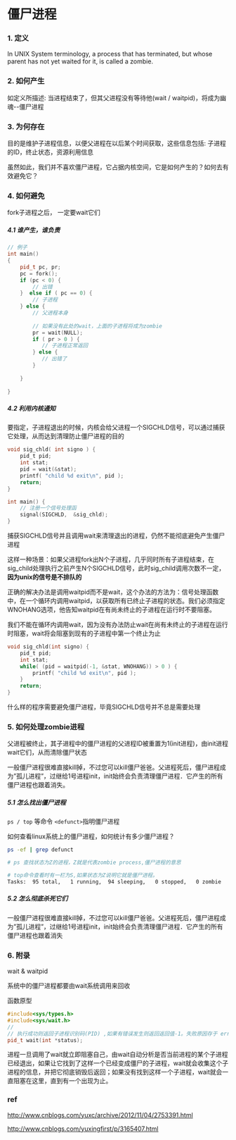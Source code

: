 # 僵尸进程



### 1. 定义

In UNIX System terminology, a process that has terminated, but whose parent has not yet waited for it, is called a zombie.



### 2. 如何产生

如定义所描述: 当进程结束了，但其父进程没有等待他(wait / waitpid)，将成为幽魂--僵尸进程



### 3. 为何存在

目的是维护子进程信息，以便父进程在以后某个时间获取，这些信息包括: 子进程的ID，终止状态，资源利用信息



虽然如此，我们并不喜欢僵尸进程，它占据内核空间，它是如何产生的？如何去有效避免它？



### 4. 如何避免

fork子进程之后， 一定要wait它们



##### 4.1 谁产生，谁负责

```c++
// 例子
int main()
{
    pid_t pc, pr;
    pc = fork();
    if (pc < 0) {
        // 出错
    }  else if ( pc == 0) {
        // 子进程
    } else {
        // 父进程本身
      
        // 如果没有此处的wait，上面的子进程将成为zombie
        pr = wait(NULL);
        if ( pr > 0 ) {
           // 子进程正常返回 
        } else {
           // 出错了
        }
          
    }
    
}
```



##### 4.2 利用内核通知

要指定，子进程退出的时候，内核会给父进程一个SIGCHLD信号，可以通过捕获它处理，从而达到清理防止僵尸进程的目的



```c
void sig_chld( int signo ) {
    pid_t pid;
    int stat;
    pid = wait(&stat);    
    printf( "child %d exit\n", pid );
    return;
}

int main() {
    // 注册一个信号处理函
    signal(SIGCHLD,  &sig_chld);
}
```



捕获SIGCHLD信号并且调用wait来清理退出的进程，仍然不能彻底避免产生僵尸进程



这样一种场景：如果父进程fork出N个子进程，几乎同时所有子进程结束，在sig_child处理执行之前产生N个SIGCHLD信号，此时sig_child调用次数不一定，**因为unix的信号是不排队的**



正确的解决办法是调用waitpid而不是wait，这个办法的方法为：信号处理函数中，在一个循环内调用waitpid，以获取所有已终止子进程的状态。我们必须指定WNOHANG选项，他告知waitpid在有尚未终止的子进程在运行时不要阻塞。

我们不能在循环内调用wait，因为没有办法防止wait在尚有未终止的子进程在运行时阻塞，wait将会阻塞到现有的子进程中第一个终止为止

```c
void sig_chld(int signo) {
    pid_t pid;
    int stat;
    while( (pid = waitpid(-1, &stat, WNOHANG)) > 0 ) {
        printf( "child %d exit\n", pid );
    }
    return;
}
```



什么样的程序需要避免僵尸进程，毕竟SIGCHLD信号并不总是需要处理



### 5. 如何处理zombie进程

父进程被终止，其子进程中的僵尸进程的父进程ID被重置为1(init进程)，由init进程wait它们，从而清除僵尸状态



一般僵尸进程很难直接kill掉，不过您可以kill僵尸爸爸。父进程死后，僵尸进程成为”孤儿进程”，过继给1号进程init，init始终会负责清理僵尸进程．它产生的所有僵尸进程也跟着消失。



##### 5.1 怎么找出僵尸进程

`ps / top` 等命令   `<defunct>`指明僵尸进程

如何查看linux系统上的僵尸进程，如何统计有多少僵尸进程？

```sh
ps -ef | grep defunct

# ps 查找状态为Z的进程，Z就是代表zombie process,僵尸进程的意思

# top命令查看时有一栏为S,如果状态为Z说明它就是僵尸进程。
Tasks:  95 total,   1 running,  94 sleeping,   0 stopped,   0 zombie
```



##### 5.2 怎么彻底杀死它们

一般僵尸进程很难直接kill掉，不过您可以kill僵尸爸爸。父进程死后，僵尸进程成为”孤儿进程”，过继给1号进程init，init始终会负责清理僵尸进程．它产生的所有僵尸进程也跟着消失



### 6. 附录

wait & waitpid

系统中的僵尸进程都要由wait系统调用来回收

函数原型

```c++
#include<sys/types.h>
#include<sys/wait.h>
// 
// 执行成功则返回子进程识别码(PID) ,如果有错误发生则返回返回值-1。失败原因存于 errno 中
pid_t wait(int *status);
```

进程一旦调用了wait就立即阻塞自己，由wait自动分析是否当前进程的某个子进程已经退出，如果让它找到了这样一个已经变成僵尸的子进程，wait就会收集这个子进程的信息，并把它彻底销毁后返回；如果没有找到这样一个子进程，wait就会一直阻塞在这里，直到有一个出现为止。



### ref

 http://www.cnblogs.com/yuxc/archive/2012/11/04/2753391.html

http://www.cnblogs.com/yuxingfirst/p/3165407.html